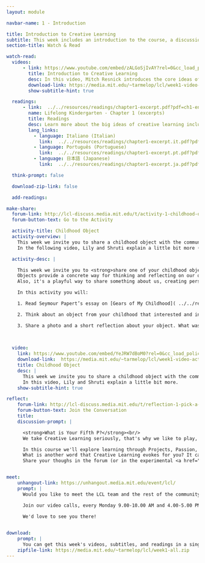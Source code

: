 ```yaml
---
layout: module

navbar-name: 1 - Introduction

title: Introduction to Creative Learning
subtitle: This week includes an introduction to the course, a discussion of the Lifelong Kindergarten approach, and an opportunity to share a childhood object
section-title: Watch & Read

watch-read:
  videos:
      - link: https://www.youtube.com/embed/zALGoSjIvAY?rel=0&cc_load_policy=1
        title: Introduction to Creative Learning
        desc: In this video, Mitch Resnick introduces the core ideas of creative learning and how those ideas are inspired by the way children learn in kindergarten.
        download-link: https://media.mit.edu/~tarmelop/lcl/week1-video-introduction.zip
        show-subtitle-hint: true

  readings:
      - link:  ../../resources/readings/chapter1-excerpt.pdf?pdf=ch1-en
        name: Lifelong Kindergarten - Chapter 1 (excerpts)
        title: Readings
        desc: Learn more about the big ideas of creative learning including the four P's and the creative learning spiral.
        lang_links:
          - language: Italiano (Italian)
            link:  ../../resources/readings/chapter1-excerpt.it.pdf?pdf=ch1-it
          - language: Português (Portuguese)
            link:  ../../resources/readings/chapter1-excerpt.pt.pdf?pdf=ch1-pt
          - language: 日本語 (Japanese)
            link:  ../../resources/readings/chapter1-excerpt.ja.pdf?pdf=ch1-ja

  think-prompt: false

  download-zip-link: false

  add-readings:

make-share:
  forum-link: http://lcl-discuss.media.mit.edu/t/activity-1-childhood-objects/762
  forum-button-text: Go to the Activity

  activity-title: Childhood Object
  activity-overview: |
    This week we invite you to share a childhood object with the community.
    In the following video, Lily and Shruti explain a little bit more (subtitles available in multiple languages)

  activity-desc: |

    This week we invite you to <strong>share one of your childhood objects</strong> with other people.<br/>
    Objects provide a concrete way for thinking and reflecting on our own learning. <br/>
    Also, it's a playful way to share something about us, creating personal and emotional connections.

    In this activity you will:

    1. Read Seymour Papert’s essay on [Gears of My Childhood]( ../../resources/activity/week1/gears.pdf?pdf=gears.en) (also available in [Italiano]( ../../resources/activity/week1/gears.it.pdf?pdf=gears.it), [Português]( ../../resources/activity/week1/gears.pt.pdf?pdf=gears.pt), [Español]( ../../resources/activity/week1/gears.es.pdf?pdf=gears.es), [日本語]( ../../resources/activity/week1/gears.ja.pdf?pdf=gears.ja)). 

    2. Think about an object from your childhood that interested and influenced you.

    3. Share a photo and a short reflection about your object. What was special about it? How did it affect the way you think and learn?

    
   
  video:
    link: https://www.youtube.com/embed/YeJRW7dBoM0?rel=0&cc_load_policy=1
    download-link:  https://media.mit.edu/~tarmelop/lcl/week1-video-activity.zip
    title: Childhood Object
    desc: |
      This week we invite you to share a childhood object with the community.
      In this video, Lily and Shruti explain a little bit more.
    show-subtitle-hint: true

reflect:
    forum-link: http://lcl-discuss.media.mit.edu/t/reflection-1-pick-a-p/765
    forum-button-text: Join the Conversation
    title:
    discussion-prompt: |

      <strong>What is Your Fifth P?</strong><br/>
      We take Creative Learning seriously, that's why we like to play, also with the P's!

      In this course we'll explore learning through Projects, Passion, Peers, and Play. <br/>
      What is another word that Creative Learning evokes for you? It can start with a P, or with any letter! :) <br/>
      Share your thoughs in the forum (or in the experimental <a href="https://join.slack.com/t/lcl-community/shared_invite/enQtNDQ1MDI5NDkzOTc0LWMyZmQ2Yjg5ZDViZTI1MWQ2ZjE4ZmE3NmMzNjdlYzY5Y2MzYmQ4YTA4YjI2ZWZjNTVlYmVkNjUwM2IyNDc4ZDk">Slack channel</a>)


meet:
    unhangout-link: https://unhangout.media.mit.edu/event/lcl/
    prompt: |
      Would you like to meet the LCL team and the rest of the community?

      Join our video calls, every Monday 9.00-10.00 AM and 4.00-5.00 PM (Boston time)
      
      We'd love to see you there!


download:
    prompt: |
      You can get this week's videos, subtitles, and readings in a single zip file for offline use.
    zipfile-link: https://media.mit.edu/~tarmelop/lcl/week1-all.zip
---
```

